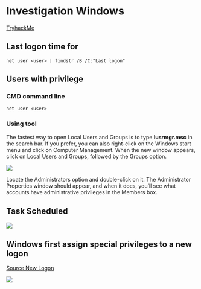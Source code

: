 # Investigation Windows

[TryhackMe](https://tryhackme.com/room/investigatingwindows)

## Last logon time for <user>

```net user <user> | findstr /B /C:"Last logon"```

## Users with privilege

### CMD command line

```net user <user>```

### Using tool

The fastest way to open Local Users and Groups is to type **lusrmgr.msc** in the search bar. If you prefer, you can also right-click on the Windows start menu and click on Computer Management. When the new window appears, click on Local Users and Groups, followed by the Groups option.

![](img/user.png)

Locate the Administrators option and double-click on it. The Administrator Properties window should appear, and when it does, you’ll see what accounts have administrative privileges in the Members box.

## Task Scheduled 

![](img/task.png)

## Windows first assign special privileges to a new logon

[Source New Logon](https://docs.microsoft.com/fr-fr/windows/security/threat-protection/auditing/event-4672)

![](img/logon.png)

